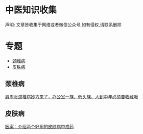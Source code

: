 # 中医知识收集
声明: 文章皆收集于网络或者微信公众号,如有侵权,请联系删除

# 专题
- [颈椎病](#颈椎病)
- [皮肤病](#皮肤病)

## 颈椎病

[肩周炎颈椎病妙方来了，办公室一族、低头族、人到中年必须要收藏哦](wenxiaoshu/articles/肩周炎颈椎病妙方来了.md)


## 皮肤病
[医案：介绍两个好用的皮肤病中成药](lantuzi/articles/医案-介绍两个好用的皮肤病中成药.md)